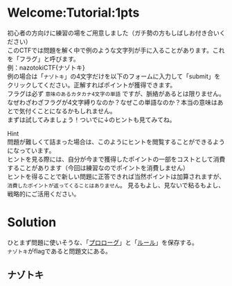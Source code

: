 # Welcome:Tutorial:1pts
初心者の方向けに練習の場をご用意しました（ガチ勢の方もしばしお付き合いください）  
このCTFでは問題を解く中で例のような文字列が手に入ることがあります。これを「フラグ」と呼びます。  
例：nazotokiCTF{ナゾトキ}  
例の場合は「`ナゾトキ`」の4文字だけを以下のフォームに入力して「submit」をクリックしてください。正解すればポイントが獲得できます。  
フラグは必ず `意味のあるカタカナ4文字の単語` ですが、脈絡があるとは限りません。なぜわざわざフラグが4文字縛りなのか？なぜこの単語なのか？本当の意味はあとで気付くことになるかもしれません。  
まずは試してみましょう！ついでに↓のヒントも見てみてね。  

Hint  
問題が難しくて詰まった場合は、このようにヒントを閲覧することができるようになっています。  
ヒントを見る際には、自分が今まで獲得したポイントの一部をコストとして消費することがあります（今回は練習なのでポイントを消費しません）  
ヒントを得ることで新しい問題に正答できれば当然ポイントは加算されますが、`消費したポイントが返ってくることはありません`。 見るもよし、見ないで粘るもよし、戦略的にご活用ください。  

# Solution
ひとまず問題に使いそうな、「[プロローグ](site/prologue.png)」と「[ルール](site/regulation.png)」を保存する。  
`ナゾトキ`がflagであると問題文にある。  

## ナゾトキ